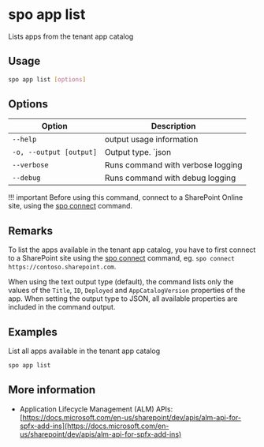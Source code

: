 # spo app list

Lists apps from the tenant app catalog

## Usage

```sh
spo app list [options]
```

## Options

Option|Description
------|-----------
`--help`|output usage information
`-o, --output [output]`|Output type. `json|text`. Default `text`
`--verbose`|Runs command with verbose logging
`--debug`|Runs command with debug logging

!!! important
    Before using this command, connect to a SharePoint Online site, using the [spo connect](../connect.md) command.

## Remarks

To list the apps available in the tenant app catalog, you have to first connect to a SharePoint site using the [spo connect](../connect.md) command, eg. `spo connect https://contoso.sharepoint.com`.

When using the text output type (default), the command lists only the values of the `Title`, `ID`, `Deployed` and `AppCatalogVersion` properties of the app. When setting the output type to JSON, all available properties are included in the command output.

## Examples

List all apps available in the tenant app catalog

```sh
spo app list
```

## More information

- Application Lifecycle Management (ALM) APIs: [https://docs.microsoft.com/en-us/sharepoint/dev/apis/alm-api-for-spfx-add-ins](https://docs.microsoft.com/en-us/sharepoint/dev/apis/alm-api-for-spfx-add-ins)